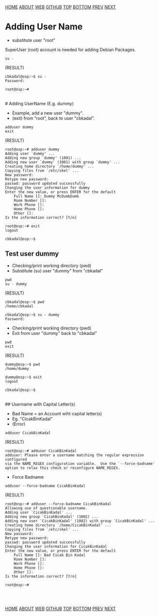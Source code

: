 ---
---

[HOME](index.md)
[ABOUT](README.md)
[WEB](https://osp4diss.vlsm.org/)
[GITHUB](/https://github.com/os2xx/osp4diss)
[TOP](#)
[BOTTOM](#endofpage)
[PREV](osp-103.md)
[NEXT](osp-105.md)

# Adding User Name

* substitute user "root"

SuperUser (root) account is needed for adding Debian Packages.

```
su -

```

(RESULT)
```
cbkadal@osp:~$ su -
Password:

root@osp:~#

```

<br>
# Adding UserName (E.g. dummy)

* Example, add a new user "dummy".
* (exit) from "root", back to user "cbkadal".

```
adduser dummy
exit

```

(RESULT)
```
root@osp:~# adduser dummy
Adding user `dummy' ...
Adding new group `dummy' (1001) ...
Adding new user `dummy' (1001) with group `dummy' ...
Creating home directory `/home/dummy' ...
Copying files from `/etc/skel' ...
New password: 
Retype new password: 
passwd: password updated successfully
Changing the user information for dummy
Enter the new value, or press ENTER for the default
	Full Name []: Dummy McDumbDumb
	Room Number []: 
	Work Phone []: 
	Home Phone []: 
	Other []: 
Is the information correct? [Y/n] 

root@osp:~# exit
logout

cbkadal@osp:~$

```

## Test user dummy 

* Checking/print working directory (pwd) 
* Substitute (su) user "dummy" from "cbkadal"

```
pwd
su - dummy

```

(RESULT)
```
cbkadal@osp:~$ pwd
/home/cbkadal

cbkadal@osp:~$ su - dummy
Password: 

```

* Checking/print working directory (pwd) 
* Exit from user "dummy" back to "cbkadal"

```
pwd
exit

```

(RESULT)
```
dummy@osp:~$ pwd
/home/dummy

dummy@osp:~$ exit
logout

cbkadal@osp:~$

```

<br id="idx00">
## Username with Capital Letter(s)

* Bad Name = an Account wiht capital letter(s) 
* Eg. "CicakBinKadal"
* (Error)

```
adduser CicakBinKadal

```

(RESULT)
```
root@osp:~# adduser CicakBinKadal
adduser: Please enter a username matching the regular expression configured
via the NAME_REGEX configuration variable.  Use the `--force-badname'
option to relax this check or reconfigure NAME_REGEX.

```

* Force Badname

```
adduser --force-badname CicakBinKadal

```

(RESULT)
```	
root@osp:~# adduser --force-badname CicakBinKadal
Allowing use of questionable username.
Adding user `CicakBinKadal' ...
Adding new group `CicakBinKadal' (1002) ...
Adding new user `CicakBinKadal' (1002) with group `CicakBinKadal' ...
Creating home directory `/home/CicakBinKadal' ...
Copying files from `/etc/skel' ...
New password: 
Retype new password: 
passwd: password updated successfully
Changing the user information for CicakBinKadal
Enter the new value, or press ENTER for the default
	Full Name []: Bad Cicak Bin Kadal
	Room Number []: 
	Work Phone []: 
	Home Phone []: 
	Other []: 
Is the information correct? [Y/n] 

root@osp:~# 

```

<br id="endofpage"><br>

[HOME](index.md)
[ABOUT](README.md)
[WEB](https://osp4diss.vlsm.org/)
[GITHUB](/https://github.com/os2xx/osp4diss)
[TOP](#)
[BOTTOM](#endofpage)
[PREV](osp-103.md)
[NEXT](osp-105.md)
<br>

